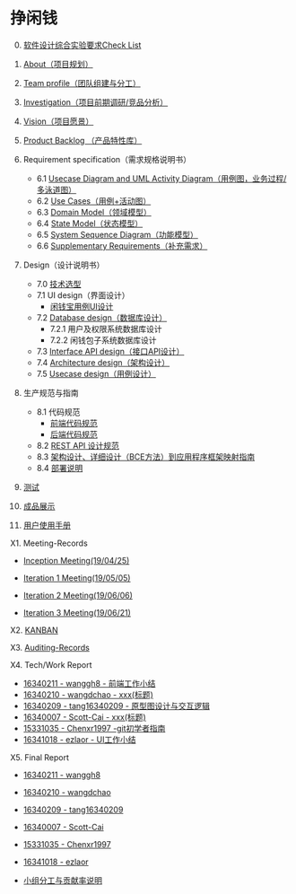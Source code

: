 # 挣闲钱

0. [软件设计综合实验要求Check List](project/check_list.md)
1. [About（项目规划）](project/about.md)
2. [Team profile（团队组建与分工）](project/team_profile.md)
3. [Investigation（项目前期调研/竞品分析）](project/investigation.md)
4. [Vision（项目愿景）](project/vision.md)
5. [Product Backlog （产品特性库）](project/product_backlog.md)
6. Requirement specification（需求规格说明书）
    - 6.1 [ Usecase Diagram and UML Activity Diagram（用例图，业务过程/多泳道图）](Requirement/Usecase_Diagram.md)
    - 6.2 [Use Cases（用例+活动图）](Requirement/Use_Cases.md)
    - 6.3 [Domain Model（领域模型）](Requirement/Domain_Model.md)
    - 6.4 [State Model（状态模型）](Requirement/State_Model.md)
    - 6.5 [System Sequence Diagram（功能模型）](Requirement/System_Sequence_Diagram.md)
    - 6.6 [Supplementary Requirements（补充需求）](Requirement/Supplementary_Requirements.md)
7. Design（设计说明书）

    - 7.0  [技术选型](design/tech.md)
    - 7.1 UI design（界面设计）
        - [闲钱宝用例UI设计](design/UI.md)
    - 7.2 [Database design（数据库设计）](design/Database.md)
        - 7.2.1 用户及权限系统数据库设计
        - 7.2.2 闲钱包子系统数据库设计
    - 7.3 [Interface API design（接口API设计）](design/API.md)
    - 7.4 [Architecture design（架构设计）](design/Architecture.md)
    - 7.5 [Usecase design（用例设计）](design/Usecase.md)
8. 生产规范与指南
    - 8.1 代码规范
        -  [前端代码规范](specification/code_style_frontend.md)
        -  [后端代码规范](specification/code_style_backend.md)
    - 8.2 [REST API 设计规范](specification/API_specification.md)
    - 8.3 [架构设计、详细设计（BCE方法）到应用程序框架映射指南](specification/BCE.md)
    - 8.4 [部署说明](specification/deploy.md)
9. [测试](test/test.md)
10. [成品展示](project/exhibitions.md)
11. [用户使用手册](project/manual.md)



X1. Meeting-Records  
  - [Inception Meeting(19/04/25)](project/meeting0.md)

  - [Iteration 1 Meeting(19/05/05)](project/meeting1.md)

  - [Iteration 2 Meeting(19/06/06)](project/meeting2.md)

  - [Iteration 3 Meeting(19/06/21)](project/meeting3.md)

X2. [KANBAN](https://github.com/sysu-change/Dashboard/projects?query=is%3Aclosed)  


X3. [Auditing-Records](record_documents/auditing_records.md)


X4. Tech/Work Report  

- [16340211 - wanggh8 - 前端工作小结](record_documents/16340211_tech1.md)
- [16340210 - wangdchao - xxx(标题)](record_documents/16340210_tech1.md)
- [16340209 - tang16340209 - 原型图设计与交互逻辑](https://blog.csdn.net/tangyt77/article/details/90701462)
- [16340007 - Scott-Cai - xxx(标题)](record_documents/16340007_tech1.md)
- [15331035 - Chenxr1997 -git初学者指南](https://chenxr1997.github.io/2019/03/08/系分博客-git篇/)
- [16341018 - ezlaor - UI工作小结](https://ezlaor.github.io/report.html)


X5. Final Report  

- [16340211 - wanggh8](record_documents/16340211.md)

- [16340210 - wangdchao](record_documents/16340210.md)

- [16340209 - tang16340209](record_documents/16340209.md)

- [16340007 - Scott-Cai](record_documents/16340007.md)

- [15331035 - Chenxr1997](record_documents/15331035.md)

- [16341018 - ezlaor](record_documents/16341018.md)

- [小组分工与贡献率说明](record_documents/contribution.md)
